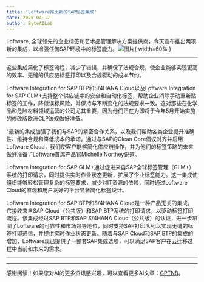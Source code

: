 ```yaml
---
title: 'Loftware推出新的SAP标签集成'
date: 2025-04-17
author: ByteAILab
---
```


Loftware, 全球领先的企业标签和艺术品管理解决方案提供商，今天宣布推出两项新的集成，以增强任何SAP环境中的标签能力。![图片](https://ai-techpark.com/wp-content/uploads/Loftware.jpg){ width=60% }

---
这些集成简化了标签流程，减少了错误，并确保了法规合规，使企业能够实现更高的效率、无缝的供应链标签打印以及合规驱动的成本节约。

Loftware Integration for SAP BTP和S/4HANA Cloud以及Loftware Integration for SAP GLM+支持整个供应链中的安全和自动化标签，帮助企业消除手动重新贴标签的工作，降低误标风险，并保持与不断变化的法规要求一致。这对那些在化学品和危险材料领域运营的公司尤其重要，因为他们正在为即将于今年5月开始实施的修改版欧洲CLP法规做好准备。

“最新的集成加强了我们与SAP的紧密合作关系，以及我们帮助各类企业提升准确性、维持合规和降低成本的承诺。通过与SAP的Clean Core倡议对齐并启用Loftware Cloud，我们使客户能够简化供应链操作，并为他们的标签策略的未来做好准备，”Loftware首席产品官Michelle Northey说道。

Loftware Integration for SAP GLM+通过促进来自SAP全球标签管理（GLM+）系统的打印请求，同时提供实时作业状态更新，扩展了企业标签能力。这一集成使组织能够轻松管理复杂的标签要求，减少对IT资源的依赖，同时通过Loftware Cloud的直观和用户友好的平台显著简化标签设计。

Loftware Integration for SAP BTP和S/4HANA Cloud是一种产品无关的集成，它接收来自SAP Cloud（公共版）和SAP BTP系统的打印请求，以驱动标签打印流程。该集成经过SAP BTP和SAP S/4HANA Cloud（公共版）的认证，进一步巩固了Loftware的可靠性和市场领导地位，同时支持SAP打印队列以实现无缝的标签打印通信，并提供实时作业状态更新。随着与SAP Cloud和SAP BTP的集成的增加，Loftware现已提供了一整套SAP集成选项，可以满足SAP客户在云迁移过程中当前和未来的需求。

---
---
感谢阅读！如果您对AI的更多资讯感兴趣，可以查看更多AI文章：[GPTNB](https://gptnb.com)。